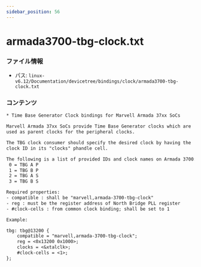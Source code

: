 ```yaml
---
sidebar_position: 56
---
```

# armada3700-tbg-clock.txt

### ファイル情報

- パス: `linux-v6.12/Documentation/devicetree/bindings/clock/armada3700-tbg-clock.txt`

### コンテンツ

```txt
* Time Base Generator Clock bindings for Marvell Armada 37xx SoCs

Marvell Armada 37xx SoCs provide Time Base Generator clocks which are
used as parent clocks for the peripheral clocks.

The TBG clock consumer should specify the desired clock by having the
clock ID in its "clocks" phandle cell.

The following is a list of provided IDs and clock names on Armada 3700:
 0 = TBG A P
 1 = TBG B P
 2 = TBG A S
 3 = TBG B S

Required properties:
- compatible : shall be "marvell,armada-3700-tbg-clock"
- reg : must be the register address of North Bridge PLL register
- #clock-cells : from common clock binding; shall be set to 1

Example:

tbg: tbg@13200 {
	compatible = "marvell,armada-3700-tbg-clock";
	reg = <0x13200 0x1000>;
	clocks = <&xtalclk>;
	#clock-cells = <1>;
};

```

